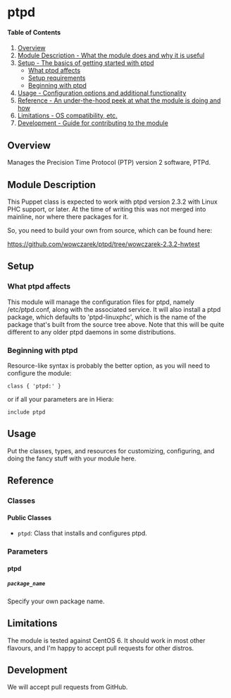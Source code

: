 # ptpd

#### Table of Contents

1. [Overview](#overview)
2. [Module Description - What the module does and why it is useful](#module-description)
3. [Setup - The basics of getting started with ptpd](#setup)
    * [What ptpd affects](#what-ptpd-affects)
    * [Setup requirements](#setup-requirements)
    * [Beginning with ptpd](#beginning-with-ptpd)
4. [Usage - Configuration options and additional functionality](#usage)
5. [Reference - An under-the-hood peek at what the module is doing and how](#reference)
5. [Limitations - OS compatibility, etc.](#limitations)
6. [Development - Guide for contributing to the module](#development)

## Overview

Manages the Precision Time Protocol (PTP) version 2 software, PTPd.


## Module Description

This Puppet class is expected to work with ptpd version 2.3.2 with Linux PHC support, or later.
At the time of writing this was not merged into mainline, nor where there packages for it.

So, you need to build your own from source, which can be found here:

https://github.com/wowczarek/ptpd/tree/wowczarek-2.3.2-hwtest

## Setup

### What ptpd affects

This module will manage the configuration files for ptpd, namely /etc/ptpd.conf, along with the
associated service. It will also install a ptpd package, which defaults to 'ptpd-linuxphc', which
is the name of the package that's built from the source tree above. Note that this will be quite
different to any older ptpd daemons in some distributions.

### Beginning with ptpd

Resource-like syntax is probably the better option, as you will need to configure the module:

~~~ puppet
class { 'ptpd:' }
~~~

or if all your parameters are in Hiera:

~~~ puppet
include ptpd
~~~

## Usage

Put the classes, types, and resources for customizing, configuring, and doing
the fancy stuff with your module here.

## Reference

### Classes

#### Public Classes

* `ptpd`: Class that installs and configures ptpd.

### Parameters

#### ptpd

##### `package_name`

Specify your own package name.

## Limitations

The module is tested against CentOS 6. It should work in most other flavours, and I'm
happy to accept pull requests for other distros.

## Development

We will accept pull requests from GitHub.
